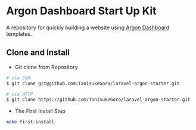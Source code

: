 # Argon Dashboard Start Up Kit 

A repository for quickly building a website using [Argon Dashboard](https://github.com/creativetimofficial/argon-dashboard-laravel) templates.

## Clone and Install 

- Git clone from Repository

```bash 
# via SSH
$ git clone git@github.com:TanisukeGoro/laravel-argon-starter.git

# via HTTP
$ git clone https://github.com/TanisukeGoro/laravel-argon-starter.git

```

- The First Install Step

```bash
make first-install
```


